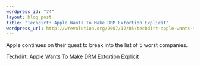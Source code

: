 ```yaml
--- 
wordpress_id: "74"
layout: blog_post
title: "Techdirt: Apple Wants To Make DRM Extortion Explicit"
wordpress_url: http://wrevolution.org/2007/12/05/techdirt-apple-wants-to-make-drm-extortion-explicit/
---
```

Apple continues on their quest to break into the list of 5 worst companies.

<a href="http://techdirt.com/articles/20071204/140443.shtml">Techdirt: Apple Wants To Make DRM Extortion Explicit</a>
